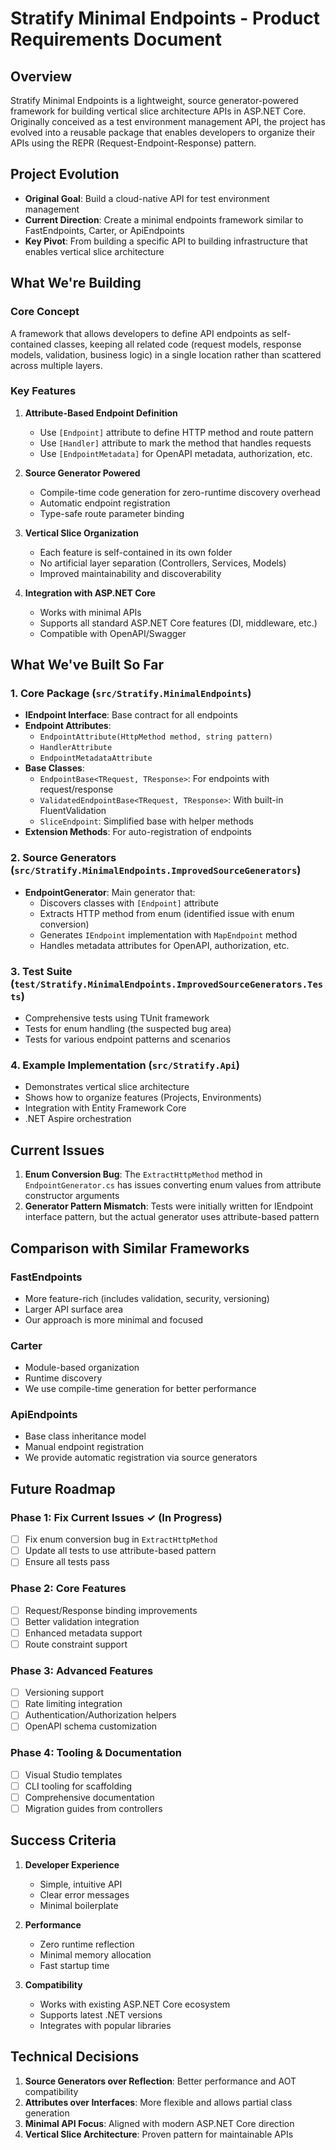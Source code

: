 # Stratify Minimal Endpoints - Product Requirements Document

## Overview

Stratify Minimal Endpoints is a lightweight, source generator-powered framework for building vertical slice architecture APIs in ASP.NET Core. Originally conceived as a test environment management API, the project has evolved into a reusable package that enables developers to organize their APIs using the REPR (Request-Endpoint-Response) pattern.

## Project Evolution

- **Original Goal**: Build a cloud-native API for test environment management
- **Current Direction**: Create a minimal endpoints framework similar to FastEndpoints, Carter, or ApiEndpoints
- **Key Pivot**: From building a specific API to building infrastructure that enables vertical slice architecture

## What We're Building

### Core Concept
A framework that allows developers to define API endpoints as self-contained classes, keeping all related code (request models, response models, validation, business logic) in a single location rather than scattered across multiple layers.

### Key Features

1. **Attribute-Based Endpoint Definition**
   - Use `[Endpoint]` attribute to define HTTP method and route pattern
   - Use `[Handler]` attribute to mark the method that handles requests
   - Use `[EndpointMetadata]` for OpenAPI metadata, authorization, etc.

2. **Source Generator Powered**
   - Compile-time code generation for zero-runtime discovery overhead
   - Automatic endpoint registration
   - Type-safe route parameter binding

3. **Vertical Slice Organization**
   - Each feature is self-contained in its own folder
   - No artificial layer separation (Controllers, Services, Models)
   - Improved maintainability and discoverability

4. **Integration with ASP.NET Core**
   - Works with minimal APIs
   - Supports all standard ASP.NET Core features (DI, middleware, etc.)
   - Compatible with OpenAPI/Swagger

## What We've Built So Far

### 1. Core Package (`src/Stratify.MinimalEndpoints`)
- **IEndpoint Interface**: Base contract for all endpoints
- **Endpoint Attributes**:
  - `EndpointAttribute(HttpMethod method, string pattern)`
  - `HandlerAttribute`
  - `EndpointMetadataAttribute`
- **Base Classes**:
  - `EndpointBase<TRequest, TResponse>`: For endpoints with request/response
  - `ValidatedEndpointBase<TRequest, TResponse>`: With built-in FluentValidation
  - `SliceEndpoint`: Simplified base with helper methods
- **Extension Methods**: For auto-registration of endpoints

### 2. Source Generators (`src/Stratify.MinimalEndpoints.ImprovedSourceGenerators`)
- **EndpointGenerator**: Main generator that:
  - Discovers classes with `[Endpoint]` attribute
  - Extracts HTTP method from enum (identified issue with enum conversion)
  - Generates `IEndpoint` implementation with `MapEndpoint` method
  - Handles metadata attributes for OpenAPI, authorization, etc.

### 3. Test Suite (`test/Stratify.MinimalEndpoints.ImprovedSourceGenerators.Tests`)
- Comprehensive tests using TUnit framework
- Tests for enum handling (the suspected bug area)
- Tests for various endpoint patterns and scenarios

### 4. Example Implementation (`src/Stratify.Api`)
- Demonstrates vertical slice architecture
- Shows how to organize features (Projects, Environments)
- Integration with Entity Framework Core
- .NET Aspire orchestration

## Current Issues

1. **Enum Conversion Bug**: The `ExtractHttpMethod` method in `EndpointGenerator.cs` has issues converting enum values from attribute constructor arguments
2. **Generator Pattern Mismatch**: Tests were initially written for IEndpoint interface pattern, but the actual generator uses attribute-based pattern

## Comparison with Similar Frameworks

### FastEndpoints
- More feature-rich (includes validation, security, versioning)
- Larger API surface area
- Our approach is more minimal and focused

### Carter
- Module-based organization
- Runtime discovery
- We use compile-time generation for better performance

### ApiEndpoints
- Base class inheritance model
- Manual endpoint registration
- We provide automatic registration via source generators

## Future Roadmap

### Phase 1: Fix Current Issues ✓ (In Progress)
- [ ] Fix enum conversion bug in `ExtractHttpMethod`
- [ ] Update all tests to use attribute-based pattern
- [ ] Ensure all tests pass

### Phase 2: Core Features
- [ ] Request/Response binding improvements
- [ ] Better validation integration
- [ ] Enhanced metadata support
- [ ] Route constraint support

### Phase 3: Advanced Features
- [ ] Versioning support
- [ ] Rate limiting integration
- [ ] Authentication/Authorization helpers
- [ ] OpenAPI schema customization

### Phase 4: Tooling & Documentation
- [ ] Visual Studio templates
- [ ] CLI tooling for scaffolding
- [ ] Comprehensive documentation
- [ ] Migration guides from controllers

## Success Criteria

1. **Developer Experience**
   - Simple, intuitive API
   - Clear error messages
   - Minimal boilerplate

2. **Performance**
   - Zero runtime reflection
   - Minimal memory allocation
   - Fast startup time

3. **Compatibility**
   - Works with existing ASP.NET Core ecosystem
   - Supports latest .NET versions
   - Integrates with popular libraries

## Technical Decisions

1. **Source Generators over Reflection**: Better performance and AOT compatibility
2. **Attributes over Interfaces**: More flexible and allows partial class generation
3. **Minimal API Focus**: Aligned with modern ASP.NET Core direction
4. **Vertical Slice Architecture**: Proven pattern for maintainable APIs
